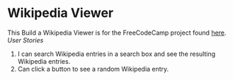 # Wikipedia Viewer #
This Build a Wikipedia Viewer is for the FreeCodeCamp project found [here](https://www.freecodecamp.com/challenges/build-a-wikipedia-viewer).
*User Stories*

1. I can search Wikipedia entries in a search box and see the resulting Wikipedia entries.
2. Can click a button to see a random Wikipedia entry.